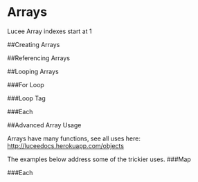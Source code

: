 # Arrays

Lucee Array indexes start at 1

##Creating Arrays

##Referencing Arrays

##Looping Arrays

###For Loop

###Loop Tag

###Each

##Advanced Array Usage

Arrays have many functions, see all uses here: http://luceedocs.herokuapp.com/objects

The examples below address some of the trickier uses.
###Map

###Each

